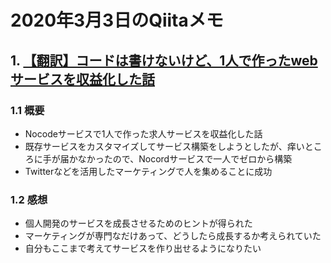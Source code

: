 # 2020年3月3日のQiitaメモ

## 1. [【翻訳】コードは書けないけど、1人で作ったwebサービスを収益化した話](https://qiita.com/__shinji__/items/053380d981fa26c4c092)

### 1.1 概要

- Nocodeサービスで1人で作った求人サービスを収益化した話
- 既存サービスをカスタマイズしてサービス構築をしようとしたが、痒いところに手が届かなかったので、Nocordサービスで一人でゼロから構築
- Twitterなどを活用したマーケティングで人を集めることに成功

### 1.2 感想

- 個人開発のサービスを成長させるためのヒントが得られた
- マーケティングが専門なだけあって、どうしたら成長するか考えられていた
- 自分もここまで考えてサービスを作り出せるようになりたい
